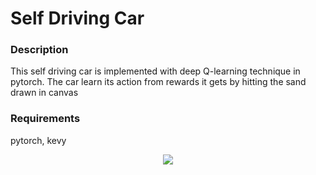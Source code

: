 # Self Driving Car

### Description
This self driving car is implemented with deep Q-learning technique in pytorch. The car learn its action from rewards it gets by hitting the sand drawn in canvas

### Requirements
pytorch, 
kevy

<p align="center">
  <img src="https://github.com/Bikash300895/Self_driving_Car/image/car.PNG"/>
</p>